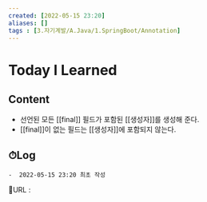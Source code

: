 ```yaml
---
created: [2022-05-15 23:20]
aliases: []
tags : [3.자기계발/A.Java/1.SpringBoot/Annotation]
---
```


# Today I Learned
## Content
- 선언된 모든 [[final]] 필드가 포함된 [[생성자]]를 생성해 준다.
- [[final]]이 없는 필드는 [[생성자]]에 포함되지 않는다.

## ⏱Log
	-  2022-05-15 23:20 최초 작성


📙URL :